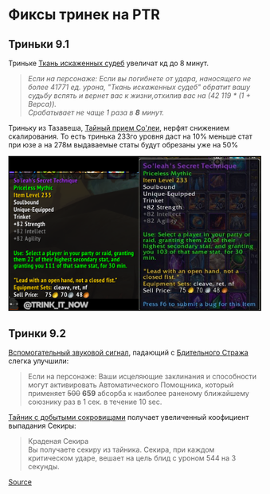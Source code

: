 # Фиксы тринек на PTR

## Триньки 9.1
Триньке [Ткань искаженных судеб](https://ru.wowhead.com/item=186434) увеличат кд до 8 минут.

> *Если на персонаже: Если вы погибнете от удара, наносящего не более 41771 ед. урона, "Ткань искаженных судеб" обратит вашу судьбу вспять и вернет вас к жизни,отхилив вас на (42 119 \* (1 + Верса)).*  
> *Срабатывает не чаще 1 раза в **8** минут.*

Триньку из Тазавеша, [Тайный прием Со'леи](https://ru.wowhead.com/item=185818/), нерфят снижением скалирования. То есть тринька 233го уровня даст на 10% меньше стат при юзе а на 278м выдаваемые статы будут обрезаны уже на 50%

<img src=https://github.com/MagicalCow/TrinkIT-News/blob/main/Sources/Assets/WH326003/WH326003-1.png float=center border=2>

## Тринки 9.2
[Вспомогательный звуковой сигнал](https://ptr.wowhead.com/item=188273/), падающий с [Бдительного Стража](https://ptr.wowhead.com/npc=180773) слегка улучшили:  
> Если на персонаже: Ваши исцеляющие заклинания и способности могут активировать Автоматического Помощника, который применяет ~~500~~ **659** абсорба к наиболее раненому ближайшему союзнику раз в 1 сек. в течение 10 sec.  

[Тайник с добытыми сокровищами](https://ptr.wowhead.com/item=188265/cache-of-acquired-treasures) получает увеличенный коофициент выпадания Секиры:  
> Краденая Секира  
> Вы получаете секиру из тайника. Секира, при каждом критическом ударе, вешает на цель блид с уроном 544 на 3 секунды.

[Source](https://ptr.wowhead.com/news/patch-9-2-ptr-trinket-hotfixes-soleahs-secret-technique-nerfed-326003)